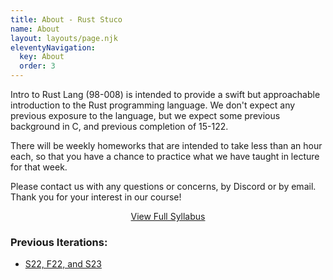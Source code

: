 ```yaml
---
title: About - Rust Stuco
name: About
layout: layouts/page.njk
eleventyNavigation:
  key: About
  order: 3
---
```


Intro to Rust Lang (98-008) is intended to provide a swift but approachable introduction to the Rust programming language. We don't expect any previous exposure to the language, but we expect some previous background in C, and previous completion of 15-122.

There will be weekly homeworks that are intended to take less than an hour each, so that you have a chance to practice what we have taught in lecture for that week.

Please contact us with any questions or concerns, by Discord or by email. Thank you for your interest in our course!

[<center>View Full Syllabus</center>](/assets/pdf/syllabus-s24.pdf)

### Previous Iterations:

- [S22, F22, and S23](https://old-rust-stuco.duvallj.pw/)